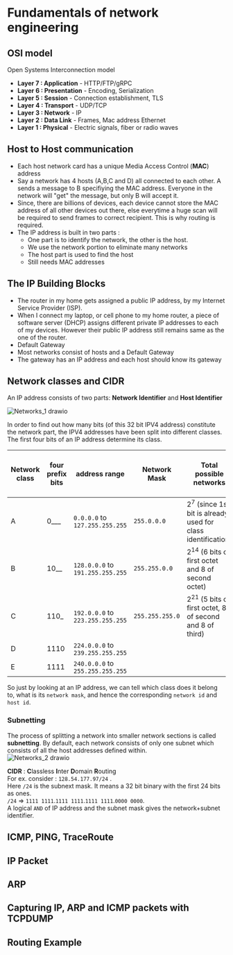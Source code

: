 # Fundamentals of network engineering
## OSI model
Open Systems Interconnection model
- **Layer 7 : Application** - HTTP/FTP/gRPC
- **Layer 6 : Presentation** - Encoding, Serialization
- **Layer 5 : Session** - Connection establishment, TLS
- **Layer 4 : Transport** - UDP/TCP
- **Layer 3 : Network** - IP
- **Layer 2 : Data Link** - Frames, Mac address Ethernet
- **Layer 1 : Physical** - Electric signals, fiber or radio waves

## Host to Host communication
- Each host network card has a unique Media Access Control (**MAC**) address
- Say a network has 4 hosts (A,B,C and D) all connected to each other. A sends a message to B specifiying the MAC address. Everyone in the network will "get" the message, but only B will accept it.
- Since, there are billions of devices, each device cannot store the MAC address of all other devices out there, else everytime a huge scan will be required to send frames to correct recipient. This is why routing is required.
- The IP address is built in two parts :
  - One part is to identify the network, the other is the host.
  - We use the network portion to eliminate many networks   
  - The host part is used to find the host
  - Still needs MAC addresses

## The IP Building Blocks
- The router in my home gets assigned a public IP address, by my Internet Service Provider (ISP).
- When I connect my laptop, or cell phone to my home router, a piece of software server (DHCP) assigns different private IP addresses to each of my devices. However their public IP address still remains same as the one of the router.
-  Default Gateway
  - Most networks consist of hosts and a Default Gateway
  - The gateway has an IP address and each host should know its gateway

## Network classes and CIDR
An IP address consists of two parts: **Network Identifier** and **Host Identifier**

![Networks_1 drawio](https://user-images.githubusercontent.com/13499858/221399702-538700eb-d5d5-48a0-b3f0-71779ab60b87.png)

In order to find out how many bits (of this 32 bit IPV4 address) constitute the network part, the IPV4 addresses have been split into different classes.
The first four bits of an IP address determine its class.

|Network class|four prefix bits|address range|Network Mask|Total possible networks|Total possible hosts in a network|
|-------------|----------------|-------------|------------|----------|-------------|
|A|0___|`0.0.0.0` to `127.255.255.255`|`255.0.0.0`|2<sup>7</sup> (since 1st bit is already used for class identification)|2<sup>24</sup>|
|B|10__|`128.0.0.0` to `191.255.255.255`|`255.255.0.0`|2<sup>14</sup> (6 bits of first octet and 8 of second octet)|2<sup>16</sup>|
|C|110_|`192.0.0.0` to `223.255.255.255`|`255.255.255.0`|2<sup>21</sup> (5 bits of first octet, 8 of second and 8 of third)|2<sup>8</sup> |
|D|1110|`224.0.0.0` to `239.255.255.255`||||
|E|1111|`240.0.0.0` to `255.255.255.255`||||

So just by looking at an IP address, we can tell which class does it belong to, what is its `network mask`, and hence the corresponding `network id` and `host id`.

### Subnetting
The process of splitting a network into smaller network sections is called **subnetting**. By default, each network consists of only one subnet which consists of all the host addresses defined within.</br>
![Networks_2 drawio](https://user-images.githubusercontent.com/13499858/221401059-17e5943d-e3c6-49b6-9bd1-e3775dcdc8e4.png)

**CIDR** : **C**lassless **I**nter **D**omain **R**outing </br>
For ex. consider : `128.54.177.97/24` .</br>
Here `/24` is the subnext mask. It means a 32 bit binary with the first 24 bits as ones.   
`/24` => `1111 1111`.`1111 1111`.`1111 1111`.`0000 0000`.  
A logical `AND` of IP address and the subnet mask gives the network+subnet identifier. 




## ICMP, PING, TraceRoute

## IP Packet

## ARP

## Capturing IP, ARP and ICMP packets with TCPDUMP

## Routing Example
